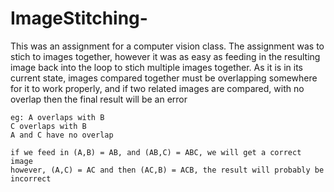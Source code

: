# ImageStitching-
This was an assignment for a computer vision class. The assignment was to stich to images together, 
however it was as easy as feeding in the resulting image back into the loop to stich multiple images together.
As it is in its current state, images compared together must be overlapping somewhere for it to work properly, 
and if two related images are compared, with no overlap then the final result will be an error

    eg: A overlaps with B
    C overlaps with B
    A and C have no overlap
    
    if we feed in (A,B) = AB, and (AB,C) = ABC, we will get a correct image
    however, (A,C) = AC and then (AC,B) = ACB, the result will probably be incorrect
